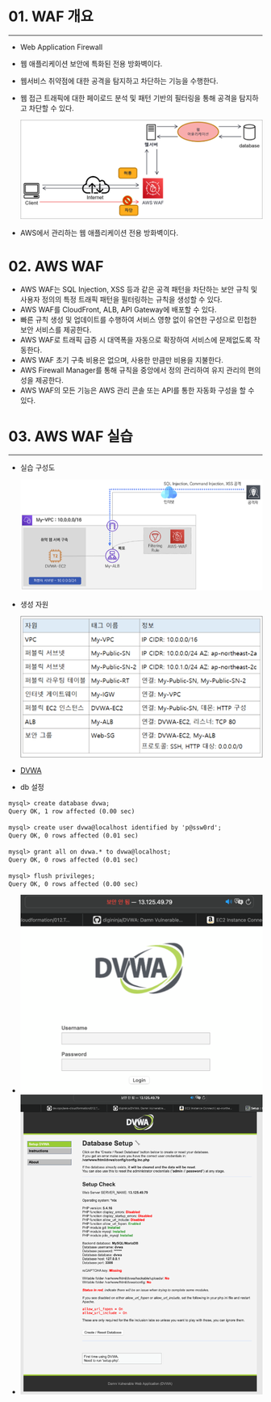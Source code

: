 # 01. WAF 개요

---

- Web Application Firewall
- 웹 애플리케이션 보안에 특화된 전용 방화벽이다.
- 웹서비스 취약점에 대한 공격을 탐지하고 차단하는 기능을 수행한다.
- 웹 접근 트래픽에 대한 페이로드 분석 및 패턴 기반의 필터링을 통해 공격을 탐지하고 차단할 수 있다.
    
    ![Untitled](./images/Untitled.png)
    
- AWS에서 관리하는 웹 애플리케이션 전용 방화벽이다.

# 02. AWS WAF

- AWS WAF는 SQL Injection, XSS 등과 같은 공격 패턴을 차단하는 보안 규칙 및 사용자 정의의 특정 트래픽 패턴을 필터링하는 규칙을 생성할 수 있다.
- AWS WAF를 CloudFront, ALB, API Gateway에 배포할 수 있다.
- 빠른 규칙 생성 및 업데이트를 수행하여 서비스 영향 없이 유연한 구성으로 민첩한 보안 서비스를 제공한다.
- AWS WAF로 트래픽 급증 시 대역폭을 자동으로 확장하여 서비스에 문제없도록 작동한다.
- AWS WAF 초기 구축 비용은 없으며, 사용한 만큼만 비용을 지불한다.
- AWS Firewall Manager를 통해 규칙을 중앙에서 정의 관리하여 유지 관리의 편의성을 제공한다.
- AWS WAF의 모든 기능은 AWS 관리 콘솔 또는 API를 통한 자동화 구성을 할 수 있다.

# 03. AWS WAF 실습

---

- 실습 구성도
    
    ![Untitled](./images/Untitled-2.png)
    
- 생성 자원
    
    ![Untitled](./images/Untitled-3.png)

- [DVWA](https://github.com/digininja/DVWA)
- db 설정
```
mysql> create database dvwa;
Query OK, 1 row affected (0.00 sec)

mysql> create user dvwa@localhost identified by 'p@ssw0rd';
Query OK, 0 rows affected (0.01 sec)

mysql> grant all on dvwa.* to dvwa@localhost;
Query OK, 0 rows affected (0.01 sec)

mysql> flush privileges;
Query OK, 0 rows affected (0.00 sec)
```
- ![](./images/dvwa1.png)
- ![](./images/dvwa2.png)